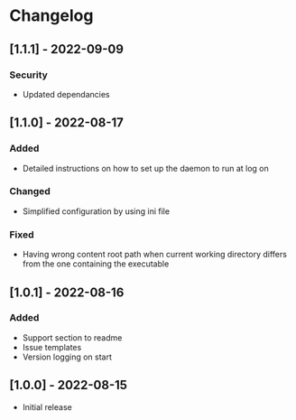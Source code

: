# Changelog

## [1.1.1] - 2022-09-09
### Security
- Updated dependancies

## [1.1.0] - 2022-08-17
### Added
- Detailed instructions on how to set up the daemon to run at log on
### Changed
- Simplified configuration by using ini file
### Fixed
- Having wrong content root path when current working directory differs from the one containing the executable

## [1.0.1] - 2022-08-16
### Added
- Support section to readme
- Issue templates
- Version logging on start

## [1.0.0] - 2022-08-15
- Initial release
